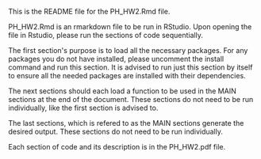 This is the README file for the PH_HW2.Rmd file.

PH_HW2.Rmd is an rmarkdown file to be run in RStudio. Upon opening the file in Rstudio, please run 
the sections of code sequentially. 

The first section's purpose is to load all the necessary packages. For any packages you do not have 
installed, please uncomment the install command and run this section. It is advised to run just this
section by itself to ensure all the needed packages are installed with their dependencies. 

The next sections should each load a function to be used in the MAIN sections at the end of the 
document. These sections do not need to be run individually, like the first section is advised to. 

The last sections, which is refered to as the MAIN sections generate the desired output. These
sections do not need to be run individually.

Each section of code and its description is in the PH_HW2.pdf file.   
